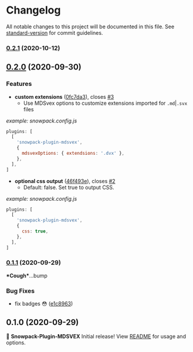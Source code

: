 # Changelog

All notable changes to this project will be documented in this file. See [standard-version](https://github.com/conventional-changelog/standard-version) for commit guidelines.

### [0.2.1](https://github.com/Studiobear/snowpack-plugin-mdsvex/compare/v0.2.0...v0.2.1) (2020-10-12)

## [0.2.0](https://github.com/Studiobear/snowpack-plugin-mdsvex/compare/v0.1.2...v0.2.0) (2020-09-30)

### Features

- **custom extensions** ([0fc7da3](https://github.com/Studiobear/snowpack-plugin-mdsvex/commit/0fc7da3d4fb747f93dafdade7bf7da5f0d670522)), closes [#3](https://github.com/Studiobear/snowpack-plugin-mdsvex/issues/3)
  - Use MDSvex options to customize extensions imported for `.md`|`.svx` files

_example: snowpack.config.js_

```javascript
plugins: [
  [
    'snowpack-plugin-mdsvex',
    {
      mdsvexOptions: { extendsions: '.dvx' },
    },
  ],
]
```

- **optional css output** ([46f493e](https://github.com/Studiobear/snowpack-plugin-mdsvex/commit/46f493e0b1359fdbc1de1059258d17a3e7fbacc9)), closes [#2](https://github.com/Studiobear/snowpack-plugin-mdsvex/issues/2)
  - Default: false. Set true to output CSS.

_example: snowpack.config.js_

```javascript
plugins: [
  [
    'snowpack-plugin-mdsvex',
    {
      css: true,
    },
  ],
]
```

### [0.1.1](https://github.com/Studiobear/snowpack-plugin-mdsvex/compare/v0.1.0...v0.1.1) (2020-09-29)

**\*Cough\***...bump

### Bug Fixes

- fix badges 😳 ([e1c8963](https://github.com/Studiobear/snowpack-plugin-mdsvex/commit/e1c8963b26d41bd5a8223599e772b461bc240597))

## 0.1.0 (2020-09-29)

🎉 **Snowpack-Plugin-MDSVEX** Initial release! View [README](./README.md) for usage and options.
